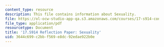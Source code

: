 ```yaml
---
content_type: resource
description: This file contains information about Sexuality.
file: https://ol-ocw-studio-app-qa.s3.amazonaws.com/courses/17-s914-conversations-you-cant-have-on-campus-race-ethnicity-gender-and-identity-spring-2012/3644c699c2bbf569e8dc92edae922b0e_MIT17_S914S12_sexuality4.pdf
file_type: application/pdf
resourcetype: Document
title: '17.S914 Reflection Paper: Sexuality'
uid: 3644c699-c2bb-f569-e8dc-92edae922b0e
---
```

